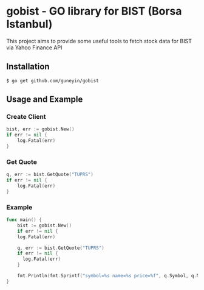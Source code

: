 
# gobist - GO library for BIST (Borsa Istanbul)

This project aims to provide some useful tools to fetch stock data for BIST via Yahoo Finance API


## Installation

    $ go get github.com/guneyin/gobist

## Usage and Example

### Create Client
```go
bist, err := gobist.New()
if err != nil {
    log.Fatal(err)
}
```

### Get Quote
```go
q, err := bist.GetQuote("TUPRS")
if err != nil {
    log.Fatal(err)
}
```

### Example
```go
func main() {
    bist := gobist.New()
    if err != nil {
    log.Fatal(err)

    q, err := bist.GetQuote("TUPRS")
    if err != nil {
      log.Fatal(err)
    }

    fmt.Println(fmt.Sprintf("symbol=%s name=%s price=%f", q.Symbol, q.Name, q.Price))
}
``` 